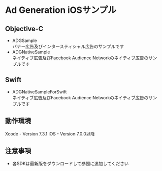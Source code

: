 # Ad Generation iOSサンプル

## Objective-C

- ADGSample  
  バナー広告及びインタースティシャル広告のサンプルです
- ADGNativeSample  
  ネイティブ広告及びFacebook Audience Networkのネイティブ広告のサンプルです

## Swift
- ADGNativeSampleForSwift  
  ネイティブ広告及びFacebook Audience Networkのネイティブ広告のサンプルです

## 動作環境
Xcode - Version 7.3.1
iOS - Version 7.0.0以降

## 注意事項
- 各SDKは最新版をダウンロードして参照に追加してください
